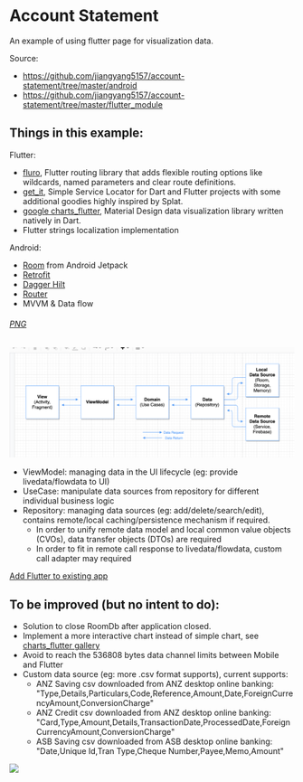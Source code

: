 # Account Statement
An example of using flutter page for visualization data.

Source:
- https://github.com/jiangyang5157/account-statement/tree/master/android
- https://github.com/jiangyang5157/account-statement/tree/master/flutter_module

## Things in this example:

Flutter:
- [fluro](https://pub.dev/packages/fluro), Flutter routing library that adds flexible routing options like wildcards, named parameters and clear route definitions.
- [get_it](https://pub.dev/packages/get_it), Simple Service Locator for Dart and Flutter projects with some additional goodies highly inspired by Splat.
- [google charts_flutter](https://pub.dev/packages/charts_flutter), Material Design data visualization library written natively in Dart.
- Flutter strings localization implementation

Android:
- [Room](https://developer.android.com/training/data-storage/room) from Android Jetpack
- [Retrofit](https://square.github.io/retrofit/)
- [Dagger Hilt](https://dagger.dev/hilt/)
- [Router](https://github.com/jiangyang5157/kotlin-android/tree/master/router)
- MVVM & Data flow

###### [PNG](https://github.com/jiangyang5157/account-statement/blob/master/android/app/assets/data-flow.png)

<img src="https://github.com/jiangyang5157/account-statement/blob/master/android/app/assets/data-flow.png"/>

  - ViewModel: managing data in the UI lifecycle (eg: provide livedata/flowdata to UI)
  - UseCase: manipulate data sources from repository for different individual business logic 
  - Repository: managing data sources (eg: add/delete/search/edit), contains remote/local caching/persistence mechanism if required.
    - In order to unify remote data model and local common value objects (CVOs), data transfer objects (DTOs) are required
    - In order to fit in remote call response to livedata/flowdata, custom call adapter may required

[Add Flutter to existing app](https://flutter.dev/docs/development/add-to-app)

## To be improved (but no intent to do):
- Solution to close RoomDb after application closed.
- Implement a more interactive chart instead of simple chart, see [charts_flutter gallery](https://google.github.io/charts/flutter/gallery.html)
- Avoid to reach the 536808 bytes data channel limits between Mobile and Flutter
- Custom data source (eg: more .csv format supports), current supports:
  - ANZ Saving csv downloaded from ANZ desktop online banking: "Type,Details,Particulars,Code,Reference,Amount,Date,ForeignCurrencyAmount,ConversionCharge"
  - ANZ Credit csv downloaded from ANZ desktop online banking: "Card,Type,Amount,Details,TransactionDate,ProcessedDate,ForeignCurrencyAmount,ConversionCharge"
  - ASB Saving csv downloaded from ASB desktop online banking: "Date,Unique Id,Tran Type,Cheque Number,Payee,Memo,Amount"

<img src="https://github.com/jiangyang5157/account-statement/blob/master/android/app/assets/demo.gif" width=320/>
